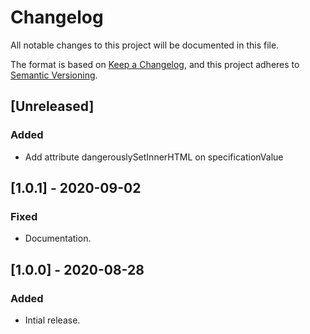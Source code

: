 # Changelog

All notable changes to this project will be documented in this file.

The format is based on [Keep a Changelog](https://keepachangelog.com/en/1.0.0/),
and this project adheres to [Semantic Versioning](https://semver.org/spec/v2.0.0.html).

## [Unreleased]

### Added

- Add attribute dangerouslySetInnerHTML on specificationValue

## [1.0.1] - 2020-09-02

### Fixed

- Documentation.

## [1.0.0] - 2020-08-28

### Added
- Intial release.
